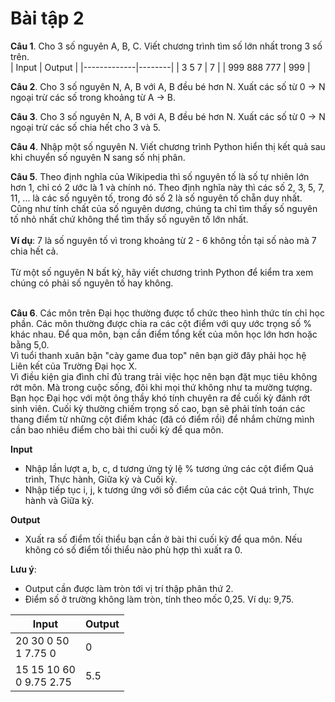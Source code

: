 # Bài tập 2

**Câu 1**. Cho 3 số nguyên A, B, C. Viết chương trình tìm số lớn nhất trong 3 số trên.
<br>
| Input       | Output |
|-------------|--------|
| 3 5 7       | 7      |
| 999 888 777 | 999    |
<br>

**Câu 2**. Cho 3 số nguyên N, A, B với A, B đều bé hơn N. Xuất các số từ 0 -> N ngoại trừ các số trong khoảng từ A -> B.
<br>

**Câu 3**. Cho 3 số nguyên N, A, B với A, B đều bé hơn N. Xuất các số từ 0 -> N ngoại trừ các số chia hết cho 3 và 5.
<br>



**Câu 4**. Nhập một số nguyên N. Viết chương trình Python hiển thị kết quả sau khi chuyển số nguyên N sang số nhị phân.
<br>

**Câu 5**. Theo định nghĩa của Wikipedia thì số nguyên tố là số tự nhiên lớn hơn 1, chỉ có 2 ước là 1 và chính nó. Theo định nghĩa này thì các số 2, 3, 5, 7, 11, ... là các số nguyên tố, trong đó số 2 là số nguyên tố chẵn duy nhất. Cũng như tính chất của số nguyên dương, chúng ta chỉ tìm thấy số nguyên tố nhỏ nhất chứ không thể tìm thấy số nguyên tố lớn nhất.
<br><br>
**Ví dụ**: 7 là số nguyên tố vì trong khoảng từ 2 - 6 không tồn tại số nào mà 7 chia hết cả.
<br> <br>
Từ một số nguyên N bất kỳ, hãy viết chương trình Python để kiểm tra xem chúng có phải số nguyên tố hay không.<br>
<br>

**Câu 6**. Các môn trên Đại học thường được tổ chức theo hình thức tín chỉ học phần. Các môn thường được chia ra các cột điểm với quy ước trọng số % khác nhau. Để qua môn, bạn cần điểm tổng kết của môn học lớn hơn hoặc bằng 5,0.<br>
Vì tuổi thanh xuân bận "cày game đua top" nên bạn giờ đây phải học hệ Liên kết của Trường Đại học X.<br> 
Vì điều kiện gia đình chỉ đủ trang trải việc học nên bạn đặt mục tiêu không rớt môn. Mà trong cuộc sống, đôi khi mọi thứ không như ta mường tượng. <br>
Bạn học Đại học với một ông thầy khó tính chuyên ra đề cuối kỳ đánh rớt sinh viên. Cuối kỳ thường chiếm trọng số cao, bạn sẽ phải tính toán các thang điểm từ những cột điểm khác (đã có điểm rồi) để nhắm chừng mình cần bao nhiêu điểm cho bài thi cuối kỳ để qua môn.

**Input**
- Nhập lần lượt a, b, c, d tương ứng tỷ lệ % tương ứng các cột điểm Quá trình, Thực hành, Giữa kỳ và Cuối kỳ.
- Nhập tiếp tục i, j, k tương ứng với số điểm của các cột Quá trình, Thực hành và Giữa kỳ.

**Output**
- Xuất ra số điểm tối thiểu bạn cần ở bài thi cuối kỳ để qua môn. Nếu không có số điểm tối thiểu nào phù hợp thì xuất ra 0. 

**Lưu ý**: 
  - Output cần được làm tròn tới vị trí thập phân thứ 2.
  - Điểm số ở trường không làm tròn, tính theo mốc 0,25. Ví dụ: 9,75.
  
| Input                       | Output |
|-----------------------------|--------|
| 20 30 0 50<br>1 7.75 0      | 0      |
| 15 15 10 60 <br>0 9.75 2.75 | 5.5    |
